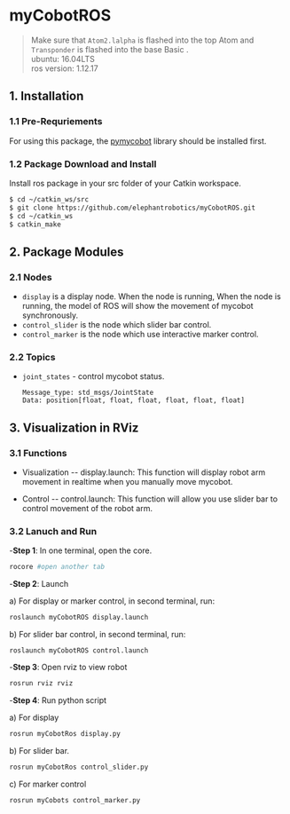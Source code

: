 # myCobotROS

<!-- This is the mycobot ROS package designed by Zhang Lijun([lijun.zhang@elephantrobotics.com]()) -->
> Make sure that `Atom2.lalpha` is flashed into the top Atom and `Transponder` is flashed into the base Basic .<br>
> ubuntu: 16.04LTS<br>
> ros version: 1.12.17

## 1. Installation

### 1.1 Pre-Requriements

For using this package, the [pymycobot]() library should be installed first.

### 1.2 Package Download and Install

Install ros package in your src folder of your Catkin workspace.

```bash
$ cd ~/catkin_ws/src
$ git clone https://github.com/elephantrobotics/myCobotROS.git
$ cd ~/catkin_ws
$ catkin_make
```

## 2. Package Modules

### 2.1 Nodes

- `display` is a display node. When the node is running, When the node is running, the model of ROS will show the movement of mycobot synchronously.
- `control_slider` is the node which slider bar control.
- `control_marker` is the node which use interactive marker control.

### 2.2 Topics

- `joint_states` - control mycobot status.

  ```
  Message_type: std_msgs/JointState
  Data: position[float, float, float, float, float, float]
  ```

## 3. Visualization in RViz

### 3.1 Functions

- Visualization -- display.launch: This function will display robot arm movement in realtime when you manually move mycobot.

- Control -- control.launch: This function will allow you use slider bar to control movement of the robot arm. 

### 3.2 Lanuch and Run

-**Step 1**: In one terminal, open the core.

```bash
rocore #open another tab
```

-**Step 2**: Launch

a) For display or marker control, in second terminal, run:

```bash
roslaunch myCobotROS display.launch
```

b) For slider bar control, in second terminal, run:

```
roslaunch myCobotROS control.launch
```

-**Step 3**: Open rviz to view robot

```bash
rosrun rviz rviz
```

-**Step 4**: Run python script

a) For display

```bash
rosrun myCobotRos display.py
```

b) For slider bar.

```bash
rosrun myCobotRos control_slider.py
```

c) For marker control

```bash
rosrun myCobots control_marker.py
```



